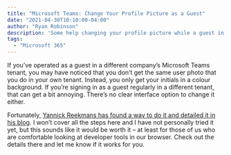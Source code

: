 ```yaml
---
title: "Microsoft Teams: Change Your Profile Picture as a Guest"
date: "2021-04-30T10:10:00-04:00"
author: "Ryan Robinson"
description: 'Some help changing your profile picture while a guest in a tenant.'
tags:
  - "Microsoft 365"
---
```


If you’ve operated as a guest in a different company’s Microsoft Teams tenant, you may have noticed that you don’t get the same user photo that you do in your own tenant. Instead, you only get your initials in a colour background. If you’re signing in as a guest regularly in a different tenant, that can get a bit annoying. There’s no clear interface option to change it either.

Fortunately, [Yannick Reekmans has found a way to do it and detailed it in his blog](https://blog.yannickreekmans.be/change-own-profile-picture-as-guest-in-microsoft-teams/). I won’t cover all the steps here and I have not personally tried it yet, but this sounds like it would be worth it – at least for those of us who are comfortable looking at developer tools in our browser. Check out the details there and let me know if it works for you.
